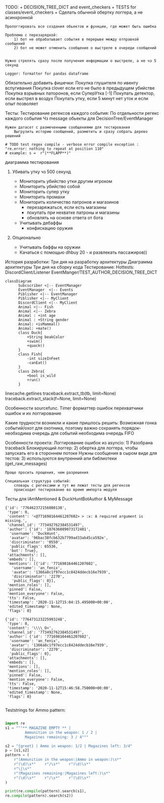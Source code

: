 TODO:
    + DECISION_TREE_DICT and event_checkers
    + TESTS for classes/event_checkers
    + Сделать обычной обертку логгера, а не асинхронной
    
    Прологгировать все создания обьектов и функции, где может быть ошибка
    
    Проблема с перезарядкой:
        1) бот не обрабатывает события в перерыве между отправкой сообщений
        2) бот не может отменить сообщение о выстреле в очереди сообщений
    
        
    Нужно стрелять сразу после получения информации о выстреле, а не чз 5 секунд
    
    Logger: formatter for pandas dataframe

Обязательно добавить фишечки:
    Покупка глушителя по ивенту вспугивания
    Покупка clover если его не было в предыдущем убийстве
    Покупка взрывных паторонов, если СуперУтка [-1]
    Покупать детектор, если выстрел в воздух
    Покупать утку, если 5 минут нет уток и если опыт позволяет    

Тесты:
    Тестирование регексов каждого события:
        По отдельности регекс каждого события
        Чз message обьекты для DecisionTree/EventManager
        
    Нужен датасет с размеченными сообщениями для тестирования
        Выгрузить историю сообщений, разметить и сразу собрать дерево решений
    
    # TODO test regex compile - verbose error compile exception : "re.error: nothing to repeat at position 110"
    # example: s =  r"|**FLAPP**)"
    
диаграмма тестирования

1. Убивать утку чз 500 секунд
    + Мониторить убийство утки другим игроком
    + Мониторить убийство собой
    + Мониторить супер утку
    + Мониторить промахи
    + Мониторить количество патронов и магазинов
        - перезаряжаться, если есть магазины
        - покупать при нехватке патроны и магазины
        - обновлять на основе ответа от бота
    + Учитывать дебаффы
        - конфискацию оружия
    
2. Опционально
    + Учитывать баффы на оружии
    + Качаться с помощью dhbuy 20 - и развлекать пассажиров))

История разработки:
    Три дня на разработку архитектуры
        Диаграмма архитектуры
    Три дня на сборку кода
    Тестирование:
        Hottests:
            DiscordClient/Listener
            EventManger/TEST_AUTHOR_DECISION_TREE_DICT
            

    
```mermaid
classDiagram
      Subcscriber <|-- EventManager
      EventManager  <|-- Events
      Piblisher <|-- EventManager
      Piblisher <|-- MyClient
      DiscordClient <|-- MyClient
      Animal <|-- Fish
      Animal <|-- Zebra
      Animal : +int age
      Animal : +String gender
      Animal: +isMammal()
      Animal: +mate()
      class Duck{
          +String beakColor
          +swim()
          +quack()
      }
      class Fish{
          -int sizeInFeet
          -canEat()
      }
      class Zebra{
          +bool is_wild
          +run()
      }
```

linecache.getlines
traceback.extract_tb(tb, limit=None)
traceback.extract_stack(f=None, limit=None)

Особенности sourcefunc.
    Timer
    форматтер ошибок
    перехватчики ошибок и их логгирование
   
Какие трудности возникли и какие пришлось решить:
    Возможная гонка событий/охот для охотника, поэтому важно сохранять порядок- необходима очередь
    для событий необходима очередь FIFO

Особенности проекта:
    Логгирование ошибок из asyncio:
        1) Разобрана traceback
        Блокирующий логгер:
            2) обертка для логгера, чтобы запускать его в стороннем потоке
    Нужны сообщения в сыром виде для тестов:
        3) используются внутренний апи библиотеки (get_raw_messages)
    
    Проще просить прощения, чем разрешения
    
    Специальная структура событий:
        словарь с регексами и тут же лежат тесты для регексов
        происходит тестирование во время импорта модуля
    
Тесты для IAmMentioned & DuckHuntBotAuthor & MyMessage
```
{'id': '776462372156080138',
 'type': 0,
 'content': '<@771698164461207602> > :x: A required argument is missing.',
 'channel_id': '773492762384531497',
 'author': {'id': '187636089073172481',
  'username': 'DuckHunt',
  'avatar': '96bac38fcb632b7799ad33ab45ca592e',
  'discriminator': '0550',
  'public_flags': 65536,
  'bot': True},
 'attachments': [],
 'embeds': [],
 'mentions': [{'id': '771698164461207602',
   'username': 'an_fenix',
   'avatar': '1366a8c1f97ecc1c8424ddecb16e7939',
   'discriminator': '2270',
   'public_flags': 0}],
 'mention_roles': [],
 'pinned': False,
 'mention_everyone': False,
 'tts': False,
 'timestamp': '2020-11-12T15:04:15.495000+00:00',
 'edited_timestamp': None,
 'flags': 0}

{'id': '776473123225993248',
 'type': 0,
 'content': '\\\\_O<',
 'channel_id': '773492762384531497',
 'author': {'id': '771698164461207602',
  'username': 'an_fenix',
  'avatar': '1366a8c1f97ecc1c8424ddecb16e7939',
  'discriminator': '2270',
  'public_flags': 0},
 'attachments': [],
 'embeds': [],
 'mentions': [],
 'mention_roles': [],
 'pinned': False,
 'mention_everyone': False,
 'tts': False,
 'timestamp': '2020-11-12T15:46:58.750000+00:00',
 'edited_timestamp': None,
 'flags': 0}
 
 ```

Teststrings for Ammo pattern:
```python

import re
s1 = """** MAGAZINE EMPTY ** |
         Ammunition in the weapon: 1 / 2 |
         Magazines remaining: 3 / 4"""

s2 = "{greet} | Ammo in weapon: 1/2 | Magazines left: 3/4"
p = [s1,s2]
pattern = (
    r"(Ammunition in the weapon:|Ammo in weapon:)\s*"
    r"(\d)\s*"    r"/\s*"    r"(\d)\s*"
    r"\|\s*"
    r"(Magazines remaining:|Magazines left:)\s*"
    r"(\d)\s*"    r"/\s*"    r"(\d)\s*"
)

print(re.compile(pattern).search(s1),
re.compile(pattern).search(s2))
```      
